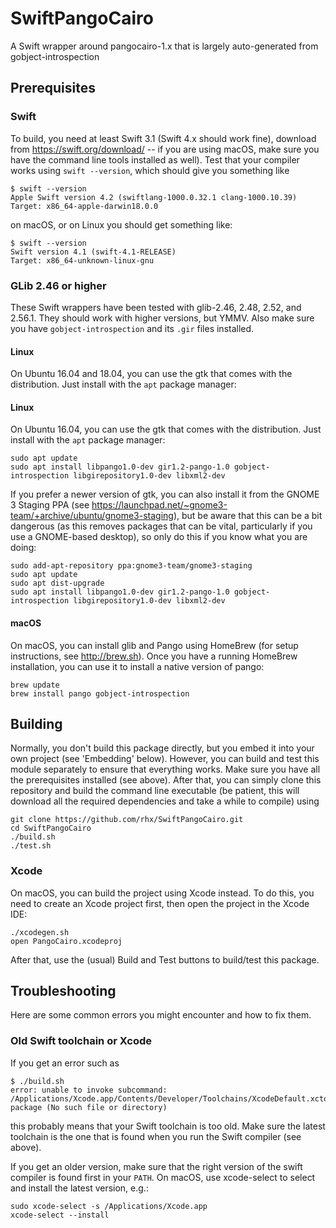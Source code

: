 # SwiftPangoCairo
A Swift wrapper around pangocairo-1.x that is largely auto-generated from gobject-introspection




## Prerequisites

### Swift

To build, you need at least Swift 3.1 (Swift 4.x should work fine), download from https://swift.org/download/ -- if you are using macOS, make sure you have the command line tools installed as well).  Test that your compiler works using `swift --version`, which should give you something like

	$ swift --version
	Apple Swift version 4.2 (swiftlang-1000.0.32.1 clang-1000.10.39)
	Target: x86_64-apple-darwin18.0.0

on macOS, or on Linux you should get something like:

	$ swift --version
	Swift version 4.1 (swift-4.1-RELEASE)
	Target: x86_64-unknown-linux-gnu

### GLib 2.46 or higher

These Swift wrappers have been tested with glib-2.46, 2.48, 2.52, and 2.56.1.  They should work with higher versions, but YMMV.  Also make sure you have `gobject-introspection` and its `.gir` files installed.

#### Linux

On Ubuntu 16.04 and 18.04, you can use the gtk that comes with the distribution.  Just install with the `apt` package manager:

#### Linux

On Ubuntu 16.04, you can use the gtk that comes with the distribution.  Just install with the `apt` package manager:

	sudo apt update
	sudo apt install libpango1.0-dev gir1.2-pango-1.0 gobject-introspection libgirepository1.0-dev libxml2-dev

If you prefer a newer version of gtk, you can also install it from the GNOME 3 Staging PPA (see https://launchpad.net/~gnome3-team/+archive/ubuntu/gnome3-staging), but be aware that this can be a bit dangerous (as this removes packages that can be vital, particularly if you use a GNOME-based desktop), so only do this if you know what you are doing:

	sudo add-apt-repository ppa:gnome3-team/gnome3-staging
	sudo apt update
	sudo apt dist-upgrade
	sudo apt install libpango1.0-dev gir1.2-pango-1.0 gobject-introspection libgirepository1.0-dev libxml2-dev

#### macOS

On macOS, you can install glib and Pango using HomeBrew (for setup instructions, see http://brew.sh).  Once you have a running HomeBrew installation, you can use it to install a native version of pango:

	brew update
	brew install pango gobject-introspection


## Building
Normally, you don't build this package directly, but you embed it into your own project (see 'Embedding' below).  However, you can build and test this module separately to ensure that everything works.  Make sure you have all the prerequisites installed (see above).  After that, you can simply clone this repository and build the command line executable (be patient, this will download all the required dependencies and take a while to compile) using

	git clone https://github.com/rhx/SwiftPangoCairo.git
	cd SwiftPangoCairo
	./build.sh
	./test.sh

### Xcode

On macOS, you can build the project using Xcode instead.  To do this, you need to create an Xcode project first, then open the project in the Xcode IDE:

	./xcodegen.sh
	open PangoCairo.xcodeproj

After that, use the (usual) Build and Test buttons to build/test this package.



## Troubleshooting
Here are some common errors you might encounter and how to fix them.

### Old Swift toolchain or Xcode
If you get an error such as

	$ ./build.sh 
	error: unable to invoke subcommand: /Applications/Xcode.app/Contents/Developer/Toolchains/XcodeDefault.xctoolchain/usr/bin/swift-package (No such file or directory)
	
this probably means that your Swift toolchain is too old.  Make sure the latest toolchain is the one that is found when you run the Swift compiler (see above).

  If you get an older version, make sure that the right version of the swift compiler is found first in your `PATH`.  On macOS, use xcode-select to select and install the latest version, e.g.:

	sudo xcode-select -s /Applications/Xcode.app
	xcode-select --install

